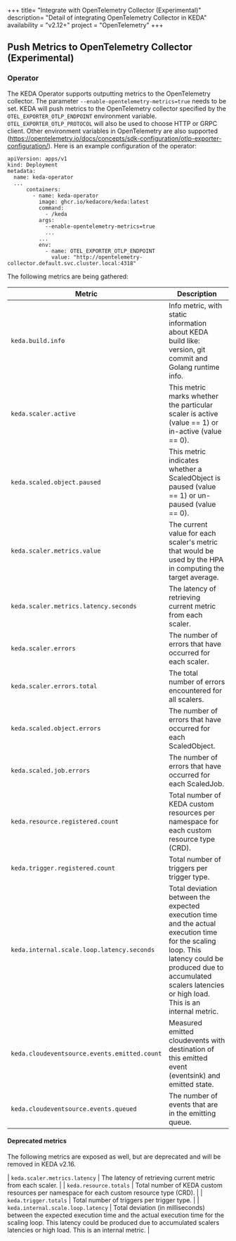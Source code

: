+++
title= "Integrate with OpenTelemetry Collector (Experimental)"
description= "Detail of integrating OpenTelemetry Collector in KEDA"
availability = "v2.12+"
project = "OpenTelemetry"
+++

## Push Metrics to OpenTelemetry Collector (Experimental)

### Operator

The KEDA Operator supports outputting metrics to the OpenTelemetry collector. The parameter `--enable-opentelemetry-metrics=true` needs to be set. KEDA will push metrics to the OpenTelemetry collector specified by the `OTEL_EXPORTER_OTLP_ENDPOINT` environment variable. `OTEL_EXPORTER_OTLP_PROTOCOL` will also be used to choose HTTP or GRPC client. Other environment variables in OpenTelemetry are also supported (https://opentelemetry.io/docs/concepts/sdk-configuration/otlp-exporter-configuration/). Here is an example configuration of the operator: 
```
apiVersion: apps/v1
kind: Deployment
metadata:
  name: keda-operator
  ...
      containers:
        - name: keda-operator
          image: ghcr.io/kedacore/keda:latest
          command:
            - /keda
          args:
            --enable-opentelemetry-metrics=true
            ...
          ...
          env:
            - name: OTEL_EXPORTER_OTLP_ENDPOINT
              value: "http://opentelemetry-collector.default.svc.cluster.local:4318"
```
The following metrics are being gathered:

| Metric | Description |
| ------ | ----------- |
| `keda.build.info` | Info metric, with static information about KEDA build like: version, git commit and Golang runtime info. |
| `keda.scaler.active` | This metric marks whether the particular scaler is active (value == 1) or in-active (value == 0). |
| `keda.scaled.object.paused` | This metric indicates whether a ScaledObject is paused (value == 1) or un-paused (value == 0). |
| `keda.scaler.metrics.value` | The current value for each scaler's metric that would be used by the HPA in computing the target average. |
| `keda.scaler.metrics.latency.seconds` | The latency of retrieving current metric from each scaler. |
| `keda.scaler.errors` | The number of errors that have occurred for each scaler. |
| `keda.scaler.errors.total` | The total number of errors encountered for all scalers. |
| `keda.scaled.object.errors` | The number of errors that have occurred for each ScaledObject. |
| `keda.scaled.job.errors` | The number of errors that have occurred for each ScaledJob. |
| `keda.resource.registered.count` | Total number of KEDA custom resources per namespace for each custom resource type (CRD). |
| `keda.trigger.registered.count` | Total number of triggers per trigger type. |
| `keda.internal.scale.loop.latency.seconds` | Total deviation between the expected execution time and the actual execution time for the scaling loop. This latency could be produced due to accumulated scalers latencies or high load. This is an internal metric. |
| `keda.cloudeventsource.events.emitted.count` | Measured emitted cloudevents with destination of this emitted event (eventsink) and emitted state. |
| `keda.cloudeventsource.events.queued` | The number of events that are in the emitting queue. |

#### Deprecated metrics

The following metrics are exposed as well, but are deprecated and will be removed in KEDA v2.16.

| `keda.scaler.metrics.latency` | The latency of retrieving current metric from each scaler. |
| `keda.resource.totals` | Total number of KEDA custom resources per namespace for each custom resource type (CRD). |
| `keda.trigger.totals` | Total number of triggers per trigger type. |
| `keda.internal.scale.loop.latency` | Total deviation (in milliseconds) between the expected execution time and the actual execution time for the scaling loop. This latency could be produced due to accumulated scalers latencies or high load. This is an internal metric. |
